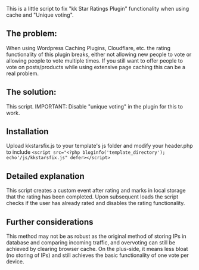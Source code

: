 This is a little script to fix "kk Star Ratings Plugin" functionality when using cache and "Unique voting".

## The problem:
When using Wordpress Caching Plugins, Cloudflare, etc. the rating functionality of this plugin breaks, either not allowing new people to vote or allowing people to vote multiple times. If you still want to offer people to vote on posts/products while using extensive page caching this can be a real problem.

## The solution:
This script.
IMPORTANT: Disable "unique voting" in the plugin for this to work.

## Installation
Upload kkstarsfix.js to your template's js folder and modify your header.php to include ```<script src="<?php bloginfo('template_directory'); echo'/js/kkstarsfix.js" defer></script>```

## Detailed explanation
This script creates a custom event after rating and marks in local storage that the rating has been completed. Upon subsequent loads the script checks if the user has already rated and disables the rating functionality.

## Further considerations
This method may not be as robust as the original method of storing IPs in database and comparing incoming traffic, and overvoting can still be achieved by clearing browser cache. On the plus-side, it means less bloat (no storing of IPs) and still achieves the basic functionality of one vote per device.
